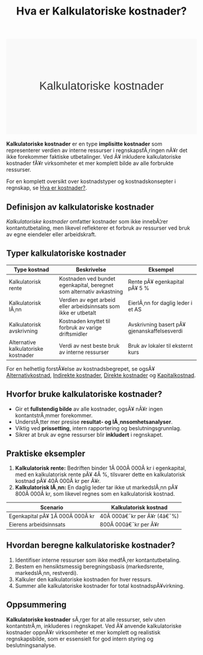 ﻿---
title: "Hva er Kalkulatoriske kostnader?"
meta_title: "Hva er Kalkulatoriske kostnader?"
meta_description: '![Illustrasjon som viser kalkulatoriske kostnader](kalkulatoriske-kostnader-image.svg)'
slug: kalkulatoriske-kostnader
type: blog
layout: pages/single
---

![Illustrasjon som viser kalkulatoriske kostnader](kalkulatoriske-kostnader-image.svg)

**Kalkulatoriske kostnader** er en type **implisitte kostnader** som representerer verdien av interne ressurser i regnskapsfÃ¸ringen nÃ¥r det ikke forekommer faktiske utbetalinger. Ved Ã¥ inkludere kalkulatoriske kostnader fÃ¥r virksomheter et mer komplett bilde av alle forbrukte ressurser.

For en komplett oversikt over kostnadstyper og kostnadskonsepter i regnskap, se [Hva er kostnader?](/blogs/regnskap/hva-er-kostnader "Hva er Kostnader i Regnskap? Komplett Guide til Kostnadstyper og RegnskapsfÃ¸ring").

## Definisjon av kalkulatoriske kostnader

*Kalkulatoriske kostnader* omfatter kostnader som ikke innebÃ¦rer kontantutbetaling, men likevel reflekterer et forbruk av ressurser ved bruk av egne eiendeler eller arbeidskraft.

## Typer kalkulatoriske kostnader

| Type kostnad                       | Beskrivelse                                                                      | Eksempel                                  |
|------------------------------------|----------------------------------------------------------------------------------|-------------------------------------------|
| Kalkulatorisk rente               | Kostnaden ved bundet egenkapital, beregnet som alternativ avkastning             | Rente pÃ¥ egenkapital pÃ¥ 5 %               |
| Kalkulatorisk lÃ¸nn                | Verdien av eget arbeid eller arbeidsinnsats som ikke er utbetalt                 | EierlÃ¸nn for daglig leder i et AS         |
| Kalkulatorisk avskrivning         | Kostnaden knyttet til forbruk av varige driftsmidler                             | Avskrivning basert pÃ¥ gjenanskaffelsesverdi|
| Alternative kalkulatoriske kostnader | Verdi av nest beste bruk av interne ressurser                                   | Bruk av lokaler til eksternt kurs        |

For en helhetlig forstÃ¥else av kostnadsbegrepet, se ogsÃ¥ [Alternativkostnad](/blogs/regnskap/alternativkostnad "Hva er Alternativkostnad? Komplett Guide til Alternativkostnad og Beslutningsanalyse"), [Indirekte kostnader](/blogs/regnskap/hva-er-indirekte-kostnader "Hva er Indirekte kostnader? Definisjon, Eksempler og RegnskapsfÃ¸ring"), [Direkte kostnader](/blogs/regnskap/hva-er-direkte-kostnader "Hva er Direkte kostnader? Definisjon, Eksempler og RegnskapsfÃ¸ring") og [Kapitalkostnad](/blogs/regnskap/kapitalkostnad "Kapitalkostnad “ Grunnleggende konsept for norsk regnskap og investering").

## Hvorfor bruke kalkulatoriske kostnader?

- Gir et **fullstendig bilde** av alle kostnader, ogsÃ¥ nÃ¥r ingen kontantstrÃ¸mmer forekommer.
- UnderstÃ¸tter mer presise **resultat- og lÃ¸nnsomhetsanalyser**.
- Viktig ved **prissetting**, intern rapportering og beslutningsgrunnlag.
- Sikrer at bruk av egne ressurser blir **inkludert** i regnskapet.

## Praktiske eksempler

1. **Kalkulatorisk rente:** Bedriften binder 1Â 000Â 000Â kr i egenkapital, med en kalkulatorisk rente pÃ¥ 4Â %, tilsvarer dette en kalkulatorisk kostnad pÃ¥ 40Â 000Â kr per Ã¥r.
2. **Kalkulatorisk lÃ¸nn:** En daglig leder tar ikke ut markedslÃ¸nn pÃ¥ 800Â 000Â kr, som likevel regnes som en kalkulatorisk kostnad.

| Scenario                          | Kalkulatorisk kostnad    |
|-----------------------------------|--------------------------|
| Egenkapital pÃ¥ 1Â 000Â 000Â kr       | 40Â 000â€¯kr per Ã¥r (4â€¯%)   |
| Eierens arbeidsinnsats            | 800Â 000â€¯kr per Ã¥r        |

## Hvordan beregne kalkulatoriske kostnader?

1. Identifiser interne ressurser som ikke medfÃ¸rer kontantutbetaling.
2. Bestem en hensiktsmessig beregningsbasis (markedsrente, markedslÃ¸nn, restverdi).
3. Kalkuler den kalkulatoriske kostnaden for hver ressurs.
4. Summer alle kalkulatoriske kostnader for total kostnadspÃ¥virkning.

## Oppsummering

**Kalkulatoriske kostnader** sÃ¸rger for at alle ressurser, selv uten kontantstrÃ¸m, inkluderes i regnskapet. Ved Ã¥ anvende kalkulatoriske kostnader oppnÃ¥r virksomheter et mer komplett og realistisk regnskapsbilde, som er essensielt for god intern styring og beslutningsanalyse.






